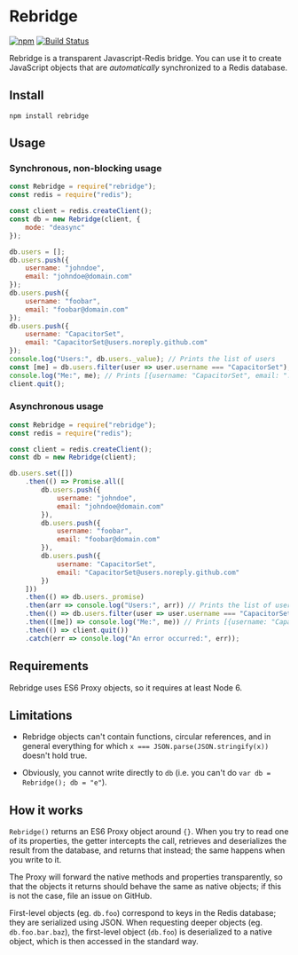 Rebridge
========

[![npm](https://img.shields.io/npm/v/rebridge.svg?maxAge=2592000)](https://www.npmjs.com/package/rebridge)
[![Build Status](https://travis-ci.org/CapacitorSet/rebridge.svg?branch=master)](https://travis-ci.org/CapacitorSet/rebridge)

Rebridge is a transparent Javascript-Redis bridge. You can use it to create JavaScript objects that are *automatically* synchronized to a Redis database.

## Install

```
npm install rebridge
```

## Usage

### Synchronous, non-blocking usage

```js
const Rebridge = require("rebridge");
const redis = require("redis");

const client = redis.createClient();
const db = new Rebridge(client, {
    mode: "deasync"
});

db.users = [];
db.users.push({
    username: "johndoe",
    email: "johndoe@domain.com"
});
db.users.push({
    username: "foobar",
    email: "foobar@domain.com"
});
db.users.push({
    username: "CapacitorSet",
    email: "CapacitorSet@users.noreply.github.com"
});
console.log("Users:", db.users._value); // Prints the list of users
const [me] = db.users.filter(user => user.username === "CapacitorSet");
console.log("Me:", me); // Prints [{username: "CapacitorSet", email: "..."}]
client.quit();
```

### Asynchronous usage

```js
const Rebridge = require("rebridge");
const redis = require("redis");

const client = redis.createClient();
const db = new Rebridge(client);

db.users.set([])
    .then(() => Promise.all([
        db.users.push({
            username: "johndoe",
            email: "johndoe@domain.com"
        }),
        db.users.push({
            username: "foobar",
            email: "foobar@domain.com"
        }),
        db.users.push({
            username: "CapacitorSet",
            email: "CapacitorSet@users.noreply.github.com"
        })
    ]))
    .then(() => db.users._promise)
    .then(arr => console.log("Users:", arr)) // Prints the list of users
    .then(() => db.users.filter(user => user.username === "CapacitorSet"))
    .then(([me]) => console.log("Me:", me)) // Prints [{username: "CapacitorSet", email: "..."}]
    .then(() => client.quit())
    .catch(err => console.log("An error occurred:", err));
```

## Requirements

Rebridge uses ES6 Proxy objects, so it requires at least Node 6.

## Limitations

* Rebridge objects can't contain functions, circular references, and in general everything for which `x === JSON.parse(JSON.stringify(x))` doesn't hold true.

* Obviously, you cannot write directly to `db` (i.e. you can't do `var db = Rebridge(); db = "e"`).

## How it works

`Rebridge()` returns an ES6 Proxy object around `{}`. When you try to read one of its properties, the getter intercepts the call, retrieves and deserializes the result from the database, and returns that instead; the same happens when you write to it.

The Proxy will forward the native methods and properties transparently, so that the objects it returns should behave the same as native objects; if this is not the case, file an issue on GitHub.

First-level objects (eg. `db.foo`) correspond to keys in the Redis database; they are serialized using JSON. When requesting deeper objects (eg. `db.foo.bar.baz`), the first-level object (`db.foo`) is deserialized to a native object, which is then accessed in the standard way.
